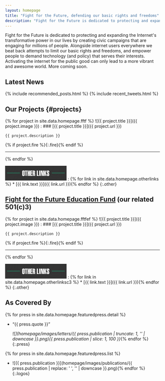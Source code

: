 ```yaml
---
layout: homepage
title: "Fight for the Future, defending our basic rights and freedoms"
description: "Fight for the Future is dedicated to protecting and expanding the Internet's transformative power in our lives by creating civic campaigns that are engaging for millions of people."
---
```


Fight for the Future is dedicated to protecting and expanding the Internet's transformative power in our lives by creating civic campaigns that are engaging for millions of people. Alongside internet users everywhere we beat back attempts to limit our basic rights and freedoms, and empower people to demand technology (and policy) that serves their interests. Activating the internet for the public good can only lead to a more vibrant and awesome world. More coming soon.

## Latest News

{% include recommended_posts.html %}
{% include recent_tweets.html %}

## Our Projects                                                      {#projects}

{% for project in site.data.homepage.fftf %}
  ![{{ project.title }}]({{ project.image }})
  : ### [{{ project.title }}]({{ project.url }})

    {{ project.description }}
  {% if project.fire %}{:.fire}{% endif %}

  ---
{% endfor %}

![Other Links](homepage/images/projects/ol.png)
: {% for link in site.data.homepage.otherlinks %}
    * [{{ link.text }}]({{ link.url }}){% endfor %}
{:.other}

## [Fight for the Future Education Fund](https://www.fftfef.org) (our related 501(c)3)

{% for project in site.data.homepage.fftfef %}
  ![{{ project.title }}]({{ project.image }})
  : ### [{{ project.title }}]({{ project.url }})

    {{ project.description }}
  {% if project.fire %}{:.fire}{% endif %}

  ---
{% endfor %}

![Other Links](homepage/images/projects/ol.png)
: {% for link in site.data.homepage.otherlinksc3 %}
    * [{{ link.text }}]({{ link.url }}){% endfor %}
{:.other}

## As Covered By

{% for press in site.data.homepage.featuredpress.detail %}
  * “{{ press.quote }}”

    _![](homepage/images/letters/{{ press.publication | truncate: 1, '' | downcase }}.png){{ press.publication | slice: 1, 100 }}_{% endfor %}
{:.press}

{% for press in site.data.homepage.featuredpress.list %}
  * ![{{ press.publication }}](homepage/images/publications/{{ press.publication | replace: ' ', '' | downcase }}.png){% endfor %}
{:.logos}
